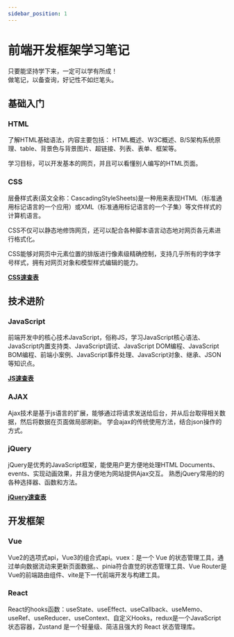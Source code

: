 ```yaml
---
sidebar_position: 1
---
```


# 前端开发框架学习笔记

只要能坚持学下来，一定可以学有所成！  
做笔记，以备查询，好记性不如烂笔头。

## 基础入门

### HTML

了解HTML基础语法，内容主要包括： HTML概述、W3C概述、B/S架构系统原理、table、背景色与背景图片、超链接、列表、表单、框架等。

学习目标，可以开发基本的网页，并且可以看懂别人编写的HTML页面。

### CSS

层叠样式表(英文全称：CascadingStyleSheets)是一种用来表现HTML（标准通用标记语言的一个应用）或XML（标准通用标记语言的一个子集）等文件样式的计算机语言。

CSS不仅可以静态地修饰网页，还可以配合各种脚本语言动态地对网页各元素进行格式化。

CSS能够对网页中元素位置的排版进行像素级精确控制，支持几乎所有的字体字号样式，拥有对网页对象和模型样式编辑的能力。

**[CSS速查表](https://static.augustf.top/notebook/#0)**

## 技术进阶

### JavaScript

前端开发中的核心技术JavaScript，俗称JS，学习JavaScript核心语法、JavaScript内置支持类、JavaScript调试、JavaScript DOM编程、JavaScript BOM编程、前端小案例、JavaScript事件处理、JavaScript对象、继承、JSON等知识点。

**[JS速查表](https://static.augustf.top/notebook/#1)**

### AJAX

Ajax技术是基于js语言的扩展，能够通过将请求发送给后台，并从后台取得相关数据，然后将数据在页面做局部刷新。 学会ajax的传统使用方法，结合json操作的方式。

### jQuery

jQuery是优秀的JavaScript框架，能使用户更方便地处理HTML Documents、events、实现动画效果，并且方便地为网站提供Ajax交互。 熟悉jQuery常用的的各种选择器、函数和方法。

**[jQuery速查表](https://static.augustf.top/notebook/#9)**


## 开发框架

### Vue

Vue2的选项式api，Vue3的组合式api。vuex：是一个 Vue 的状态管理工具，通过单向数据流动来更新页面数据。、pinia符合直觉的状态管理工具、Vue Router是Vue的前端路由组件、vite是下一代前端开发与构建工具。

### React

React的hooks函数：useState、useEffect、useCallback、useMemo、useRef、useReducer、useContext、自定义Hooks，redux是一个JavaScript状态容器，Zustand 是一个轻量级、简洁且强大的 React 状态管理库。
